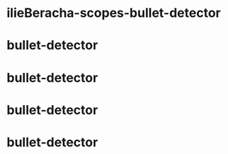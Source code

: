 # ilieBeracha-scopes-bullet-detector
# bullet-detector
# bullet-detector
# bullet-detector
# bullet-detector
